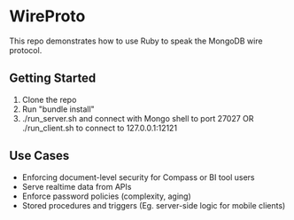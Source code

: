 # WireProto

This repo demonstrates how to use Ruby to speak the MongoDB wire protocol.

## Getting Started

1. Clone the repo
2. Run "bundle install"
3. ./run_server.sh and connect with Mongo shell to port 27027  OR  ./run_client.sh to connect to 127.0.0.1:12121

## Use Cases

* Enforcing document-level security for Compass or BI tool users
* Serve realtime data from APIs
* Enforce password policies (complexity, aging)
* Stored procedures and triggers (Eg. server-side logic for mobile clients)
